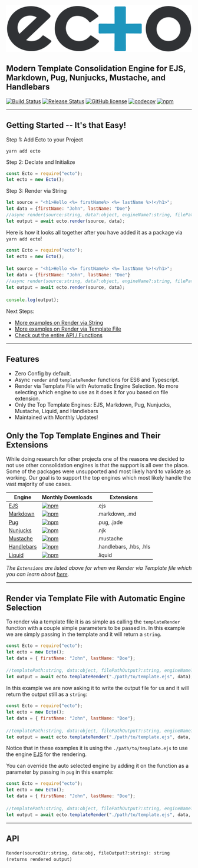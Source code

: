 ![Ecto](ecto_logo.png "Ecto")

## Modern Template Consolidation Engine for EJS, Markdown, Pug, Nunjucks, Mustache, and Handlebars

[![Build Status](https://github.com/jaredwray/ecto/workflows/ecto-build/badge.svg)](https://github.com/jaredwray/ecto/actions)
[![Release Status](https://github.com/jaredwray/ecto/workflows/ecto-release/badge.svg)](https://github.com/jaredwray/ecto/actions)
[![GitHub license](https://img.shields.io/github/license/jaredwray/ecto)](https://github.com/jaredwray/ecto/blob/master/LICENSE)
[![codecov](https://codecov.io/gh/jaredwray/ecto/branch/master/graph/badge.svg)](https://codecov.io/gh/jaredwray/ecto)
[![npm](https://img.shields.io/npm/dm/ecto)](https://npmjs.com/package/ecto)

-----

## Getting Started -- It's that Easy!

Step 1: Add Ecto to your Project
```
yarn add ecto
```

Step 2: Declate and Initialize
```javascript
const Ecto = require("ecto");
let ecto = new Ecto();
```

Step 3: Render via String
```javascript
let source = "<h1>Hello <%= firstName%> <%= lastName %>!</h1>";
let data = {firstName: "John", lastName: "Doe"}
//async render(source:string, data?:object, engineName?:string, filePathOutput?:string): Promise<string>
let output = await ecto.render(source, data);
```

Here is how it looks all together after you have added it as a package via `yarn add ecto`!
```javascript
const Ecto = require("ecto");
let ecto = new Ecto();

let source = "<h1>Hello <%= firstName%> <%= lastName %>!</h1>";
let data = {firstName: "John", lastName: "Doe"}
//async render(source:string, data?:object, engineName?:string, filePathOutput?:string): Promise<string>
let output = await ecto.render(source, data);

console.log(output);

```

Next Steps:
* [More examples on Render via String]()
* [More examples on Render via Template File]()
* [Check out the entire API / Functions]()

-----

## Features
* Zero Config by default.
* Async `render` and `templateRender` functions for ES6 and Typescript. 
* Render via Template File with Automatic Engine Selection. No more selecting which engine to use as it does it for you based on file extension.
* Only the Top Template Engines: EJS, Markdown, Pug, Nunjucks, Mustache, Liquid, and Handlebars
* Maintained with Monthly Updates! 

## Only the Top Template Engines and Their Extensions

While doing research for other projects one of the reasons we decided to not use other consolidation engines is that the support is all over the place. Some of the packages were unsupported and most likely hard to validate as working. Our goal is to support the top engines which most likely handle the vast majority of use cases. 

| Engine     | Monthly Downloads                                                                              | Extensions              |
| ---------- | ---------------------------------------------------------------------------------------------- | ----------------------- |
| [EJS](https://www.npmjs.com/package/ejs)        | [![npm](https://img.shields.io/npm/dm/ejs)](https://npmjs.com/package/ejs)                 | .ejs                    |
| [Markdown](https://www.npmjs.com/package/markdown-it)   | [![npm](https://img.shields.io/npm/dm/markdown-it)](https://npmjs.com/package/markdown-it) | .markdown, .md          |
| [Pug](https://www.npmjs.com/package/pug)        | [![npm](https://img.shields.io/npm/dm/pug)](https://npmjs.com/package/pug)                 | .pug, .jade             |
| [Nunjucks](https://www.npmjs.com/package/nunjucks)   | [![npm](https://img.shields.io/npm/dm/nunjucks)](https://npmjs.com/package/nunjucks)       | .njk                    |
| [Mustache](https://www.npmjs.com/package/mustache)   | [![npm](https://img.shields.io/npm/dm/mustache)](https://npmjs.com/package/mustache)       | .mustache               |
| [Handlebars](https://www.npmjs.com/package/handlebars) | [![npm](https://img.shields.io/npm/dm/handlebars)](https://npmjs.com/package/handlebars)   | .handlebars, .hbs, .hls |
| [Liquid](https://www.npmjs.com/package/liquidjs)     | [![npm](https://img.shields.io/npm/dm/liquidjs)](https://npmjs.com/package/liquidjs)       | .liquid                 |               |

_The `Extensions` are listed above for when we Render via Template file which you can learn about [here](#render-via-template-file-with-automatic-engine-selection)._

-----

## Render via Template File with Automatic Engine Selection

To render via a template file it is as simple as calling the `templateRender` function with a couple simple parameters to be passed in. In this example we are simply passing in the template and it will return a `string`.

```javascript
const Ecto = require("ecto");
let ecto = new Ecto();
let data = { firstName: "John", lastName: "Doe"};

//templatePath:string, data:object, filePathOutput?:string, engineName?:string
let output = await ecto.templateRender("./path/to/template.ejs", data);

```
In this example we are now asking it to write the output file for us and it will return the output still as a `string`:

```javascript
const Ecto = require("ecto");
let ecto = new Ecto();
let data = { firstName: "John", lastName: "Doe"};

//templatePath:string, data:object, filePathOutput?:string, engineName?:string
let output = await ecto.templateRender("./path/to/template.ejs", data, "./path/to/output/yourname.html");

```

Notice that in these examples it is using the `./path/to/template.ejs` to use the engine [EJS](https://www.npmjs.com/package/ejs) for the rendering. 

You can override the auto selected engine by adding it on the function as a parameter by passing in `pug` in this example:

```javascript
const Ecto = require("ecto");
let ecto = new Ecto();
let data = { firstName: "John", lastName: "Doe"};

//templatePath:string, data:object, filePathOutput?:string, engineName?:string
let output = await ecto.templateRender("./path/to/template.ejs", data, "./path/to/output/yourname.html", "pug");

```

-----

## API

`Render(sourceDir:string, data:obj, fileOutput?:string): string (returns rendered output)`
